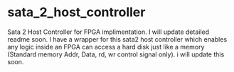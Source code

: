 # sata_2_host_controller
Sata 2 Host Controller for FPGA implimentation.
I will update detailed readme soon. I have a wrapper for this sata2 host controller which enables any logic inside an FPGA can access a hard disk just like a memory (Standard memory Addr, Data, rd, wr control signal only). i will update this soon.

